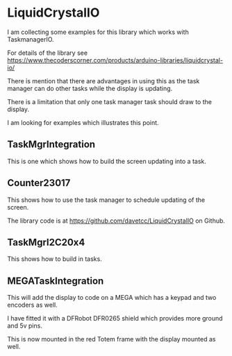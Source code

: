 # LiquidCrystalIO
 
 I am collecting some examples for this library which works with TaskmanagerIO.
  
 For details of the library see https://www.thecoderscorner.com/products/arduino-libraries/liquidcrystal-io/
 
 There is mention that there are advantages in using this as the task manager can do other tasks while the display is updating.
 
 There is a limitation that only one task manager task should draw to the display.
 
 I am looking for examples which illustrates this point.
 
 ## TaskMgrIntegration 
 
 This is one which shows how to build the screen updating into a task.
 
 ## Counter23017 
 
 This shows how to use the task manager to schedule updating of the screen.
 
 The library code is at https://github.com/davetcc/LiquidCrystalIO on Github.
 
 ## TaskMgrI2C20x4 
 
 This shows how to build in tasks.
 
 ## MEGATaskIntegration 
 
 This will add the display to code on a MEGA which has a keypad and two encoders as well.
 
 I have fitted it with a DFRobot DFR0265 shield which provides more ground and 5v pins.
 
 This is now mounted in the red Totem frame with the display mounted as well.
 
